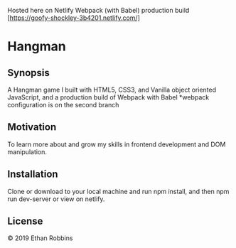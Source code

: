 
Hosted here on Netlify
Webpack (with Babel) production build [https://goofy-shockley-3b4201.netlify.com/]
# Hangman
## Synopsis

A Hangman game I  built with HTML5, CSS3, and Vanilla object oriented JavaScript, and a production build of Webpack with Babel
*webpack configuration is on the second branch

## Motivation

To learn more about and grow my skills in frontend development and DOM manipulation. 

## Installation

Clone or download to your local machine and run npm install, and then npm run dev-server or view on netlify.


## License

&copy; 2019 Ethan Robbins
